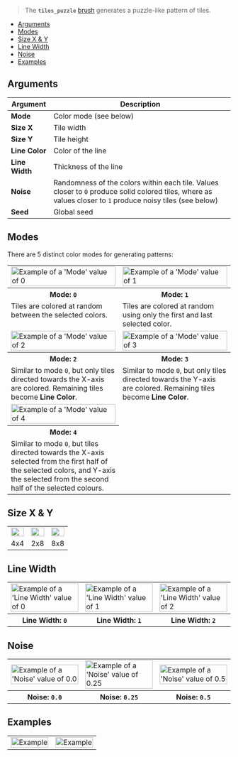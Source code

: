 > The **`tiles_puzzle`** [brush](Brush-Shaders) generates a puzzle-like pattern of tiles.

<!-- TOC -->
- [Arguments](#arguments)
- [Modes](#modes)
- [Size X & Y](#size-x--y)
- [Line Width](#line-width)
- [Noise](#noise)
- [Examples](#examples)

## Arguments

Argument | Description
--------- | -----------
**Mode** | Color mode (see below)
**Size X** | Tile width
**Size Y** | Tile height
**Line Color** | Color of the line
**Line Width** | Thickness of the line
**Noise** | Randomness of the colors within each tile. Values closer to `0` produce solid colored tiles, where as values closer to `1` produce noisy tiles (see below)
**Seed** | Global seed

## Modes

There are 5 distinct color modes for generating patterns:

<!-- SAMPLE tiles_puzzle_mode 2 -->
<table>
	<tr>
		<td width="50%"><img width="100%" src="https://s3.amazonaws.com/misc.lachlanmcdonald.com/magicavoxel-shaders/0.11.0/tiles_puzzle_mode_0.png" alt="Example of a 'Mode' value of 0"></td>
		<td width="50%"><img width="100%" src="https://s3.amazonaws.com/misc.lachlanmcdonald.com/magicavoxel-shaders/0.11.0/tiles_puzzle_mode_1.png" alt="Example of a 'Mode' value of 1"></td>
	</tr>
	<tr>
		<th>Mode: <code>0</code></th>
		<th>Mode: <code>1</code></th>
	</tr>
	<tr>
		<td valign="top">Tiles are colored at random between the selected colors.</td>
		<td valign="top">Tiles are colored at random using only the first and last selected color.</td>
	</tr>
	<tr>
		<td width="50%"><img width="100%" src="https://s3.amazonaws.com/misc.lachlanmcdonald.com/magicavoxel-shaders/0.11.0/tiles_puzzle_mode_2.png" alt="Example of a 'Mode' value of 2"></td>
		<td width="50%"><img width="100%" src="https://s3.amazonaws.com/misc.lachlanmcdonald.com/magicavoxel-shaders/0.11.0/tiles_puzzle_mode_3.png" alt="Example of a 'Mode' value of 3"></td>
	</tr>
	<tr>
		<th>Mode: <code>2</code></th>
		<th>Mode: <code>3</code></th>
	</tr>
	<tr>
		<td valign="top">Similar to mode <code>0</code>, but only tiles directed towards the X-axis are colored. Remaining tiles become <strong>Line Color</strong>.</td>
		<td valign="top">Similar to mode <code>0</code>, but only tiles directed towards the Y-axis are colored. Remaining tiles become <strong>Line Color</strong>.</td>
	</tr>
	<tr>
		<td width="50%"><img width="100%" src="https://s3.amazonaws.com/misc.lachlanmcdonald.com/magicavoxel-shaders/0.11.0/tiles_puzzle_mode_4.png" alt="Example of a 'Mode' value of 4"></td>
	</tr>
	<tr>
		<th>Mode: <code>4</code></th>
	</tr>
	<tr>
		<td valign="top">Similar to mode <code>0</code>, but tiles directed towards the X-axis selected from the first half of the selected colors, and Y-axis the selected from the second half of the selected colours.</td>
	</tr>
</table>
<!-- END -->

## Size X & Y

<!-- SAMPLE tiles_puzzle_variations 3 -->
<table>
	<tr>
		<td width="33.33%"><img width="100%" src="https://s3.amazonaws.com/misc.lachlanmcdonald.com/magicavoxel-shaders/0.11.0/tiles_puzzle_4x4.png" alt=""></td>
		<td width="33.33%"><img width="100%" src="https://s3.amazonaws.com/misc.lachlanmcdonald.com/magicavoxel-shaders/0.11.0/tiles_puzzle_2x8.png" alt=""></td>
		<td width="33.33%"><img width="100%" src="https://s3.amazonaws.com/misc.lachlanmcdonald.com/magicavoxel-shaders/0.11.0/tiles_puzzle_8x8.png" alt=""></td>
	</tr>
	<tr>
		<td valign="top">4x4</td>
		<td valign="top">2x8</td>
		<td valign="top">8x8</td>
	</tr>
</table>
<!-- END -->

## Line Width

<!-- SAMPLE tiles_puzzle_line_width 3 -->
<table>
	<tr>
		<td width="33.33%"><img width="100%" src="https://s3.amazonaws.com/misc.lachlanmcdonald.com/magicavoxel-shaders/0.11.0/tiles_puzzle_line_0.png" alt="Example of a 'Line Width' value of 0"></td>
		<td width="33.33%"><img width="100%" src="https://s3.amazonaws.com/misc.lachlanmcdonald.com/magicavoxel-shaders/0.11.0/tiles_puzzle_line_1.png" alt="Example of a 'Line Width' value of 1"></td>
		<td width="33.33%"><img width="100%" src="https://s3.amazonaws.com/misc.lachlanmcdonald.com/magicavoxel-shaders/0.11.0/tiles_puzzle_line_2.png" alt="Example of a 'Line Width' value of 2"></td>
	</tr>
	<tr>
		<th>Line Width: <code>0</code></th>
		<th>Line Width: <code>1</code></th>
		<th>Line Width: <code>2</code></th>
	</tr>
</table>
<!-- END -->

## Noise

<!-- SAMPLE tiles_puzzle_noise 3 -->
<table>
	<tr>
		<td width="33.33%"><img width="100%" src="https://s3.amazonaws.com/misc.lachlanmcdonald.com/magicavoxel-shaders/0.11.0/tiles_puzzle_noise_0.png" alt="Example of a 'Noise' value of 0.0"></td>
		<td width="33.33%"><img width="100%" src="https://s3.amazonaws.com/misc.lachlanmcdonald.com/magicavoxel-shaders/0.11.0/tiles_puzzle_noise_25.png" alt="Example of a 'Noise' value of 0.25"></td>
		<td width="33.33%"><img width="100%" src="https://s3.amazonaws.com/misc.lachlanmcdonald.com/magicavoxel-shaders/0.11.0/tiles_puzzle_noise_50.png" alt="Example of a 'Noise' value of 0.5"></td>
	</tr>
	<tr>
		<th>Noise: <code>0.0</code></th>
		<th>Noise: <code>0.25</code></th>
		<th>Noise: <code>0.5</code></th>
	</tr>
</table>
<!-- END -->

## Examples

<!-- SAMPLE tiles_puzzle_examples 2 -->
<table>
	<tr>
		<td width="50%"><img width="100%" src="https://s3.amazonaws.com/misc.lachlanmcdonald.com/magicavoxel-shaders/0.10.5/tiles_puzzle_example0.jpg" alt="Example"></td>
		<td width="50%"><img width="100%" src="https://s3.amazonaws.com/misc.lachlanmcdonald.com/magicavoxel-shaders/0.10.5/tiles_puzzle_example1.jpg" alt="Example"></td>
	</tr>
</table>
<!-- END -->
